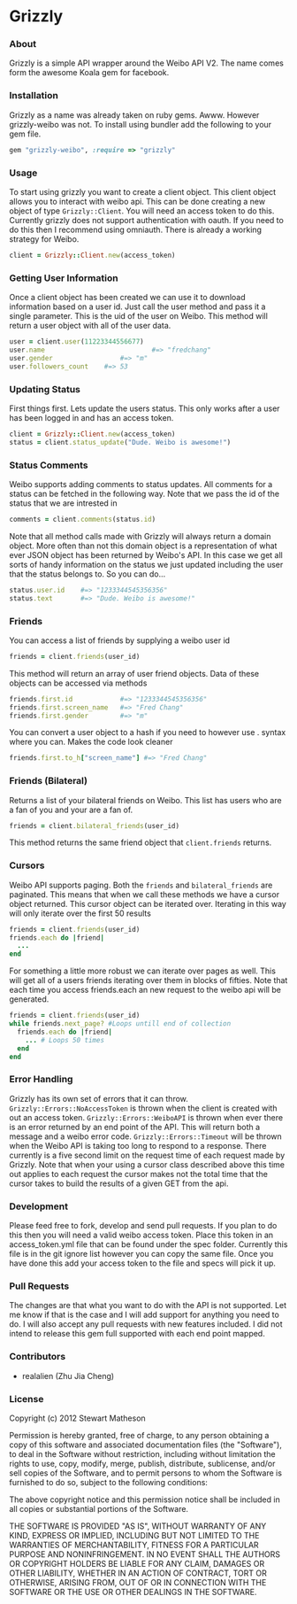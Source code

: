 Grizzly
===================

### About
Grizzly is a simple API wrapper around the Weibo API V2. The name comes form the awesome Koala gem for facebook.

### Installation
Grizzly as a name was already taken on ruby gems. Awww. However grizzly-weibo was not. To install using bundler
add the following to your gem file.

```ruby
gem "grizzly-weibo", :require => "grizzly"
```

### Usage
To start using grizzly you want to create a client object. This client object allows you to interact with weibo api.
This can be done creating a new object of type ```Grizzly::Client```. You will need an access token 
to do this. Currently grizzly does not support authentication with oauth. If you need to do this then I recommend
using omniauth. There is already a working strategy for Weibo.

```ruby 
client = Grizzly::Client.new(access_token)
```

### Getting User Information
Once a client object has been created we can use it to download information based on a user id. Just call the user
method and pass it a single parameter. This is the uid of the user on Weibo. This method will return a user object
with all of the user data.
```ruby
user = client.user(11223344556677)
user.name							#=> "fredchang"
user.gender				  	#=> "m"
user.followers_count	#=> 53

```

### Updating Status
First things first. Lets update the users status. This only works after a user has been logged in and has an access token.

```ruby
client = Grizzly::Client.new(access_token)
status = client.status_update("Dude. Weibo is awesome!")
```

### Status Comments
Weibo supports adding comments to status updates. All comments for a status can be fetched in the following way. 
Note that we pass the id of the status that we are intrested in
```ruby 
comments = client.comments(status.id)
```

Note that all method calls made with Grizzly will always return a domain object. More often than not this domain object
is a representation of what ever JSON object has been returned by Weibo's API. In this case we get all sorts of handy
information on the status we just updated including the user that the status belongs to. So you can do...

```ruby
status.user.id    #=> "1233344545356356"
status.text       #=> "Dude. Weibo is awesome!"
```


### Friends
You can access a list of friends by supplying a weibo user id

```ruby
friends = client.friends(user_id)
```

This method will return an array of user friend objects. Data of these objects can be accessed via methods

```ruby
friends.first.id            #=> "1233344545356356"
friends.first.screen_name   #=> "Fred Chang"
friends.first.gender        #=> "m"
```

You can convert a user object to a hash if you need to however use . syntax where you can. Makes the code look cleaner

```ruby
friends.first.to_h["screen_name"] #=> "Fred Chang"
```

### Friends (Bilateral) 
Returns a list of your bilateral friends on Weibo. This list has users who are a fan of you and your are a fan of.

```ruby
friends = client.bilateral_friends(user_id)
```

This method returns the same friend object that ```client.friends``` returns.

### Cursors
Weibo API supports paging. Both the ```friends``` and ```bilateral_friends``` are paginated. This means that when we
call these methods we have a cursor object returned. This cursor object can be iterated over. Iterating in this way will
only iterate over the first 50 results

```ruby
friends = client.friends(user_id)
friends.each do |friend|
  ...
end
```

For something a little more robust we can iterate over pages as well. This will get all of a users friends iterating
over them in blocks of fifties. Note that each time you access friends.each an new request to the weibo api will be
generated.

```ruby
friends = client.friends(user_id)
while friends.next_page? #Loops untill end of collection
  friends.each do |friend|
    ... # Loops 50 times
  end
end
```

### Error Handling
Grizzly has its own set of errors that it can throw. ```Grizzly::Errors::NoAccessToken``` is thrown when the client is created with out an access token. ```Grizzly::Errors::WeiboAPI``` is thrown when ever there is an error returned by an end point of the API. This will return both a message and a weibo error code. ```Grizzly::Errors::Timeout``` will be thrown when the Weibo API is taking too long to respond to a response. There currently is a five second limit on the request time of each request made by Grizzly. Note that when your using a cursor class described above this time out applies to each request the cursor makes not the total time that the cursor takes to build the results of a given GET from the api.

### Development
Please feed free to fork, develop and send pull requests. If you plan to do this then you will need a valid weibo access token. Place this token in an access_token.yml file that can be found under the spec folder. Currently this file is in the git ignore list however you can copy the same file. Once you have done this add your access token to the file and specs will pick it up.

### Pull Requests
The changes are that what you want to do with the API is not supported. Let me know if that is the case and I will add support for anything you need to do. I will also accept any pull requests with new features included. I did not intend to release this gem full supported with each end point mapped.

### Contributors
 * realalien (Zhu Jia Cheng)

### License
Copyright (c) 2012 Stewart Matheson

Permission is hereby granted, free of charge, to any person obtaining a copy of this software and associated documentation files (the "Software"), to deal in the Software without restriction, including without limitation the rights to use, copy, modify, merge, publish, distribute, sublicense, and/or sell copies of the Software, and to permit persons to whom the Software is furnished to do so, subject to the following conditions:

The above copyright notice and this permission notice shall be included in all copies or substantial portions of the Software.

THE SOFTWARE IS PROVIDED "AS IS", WITHOUT WARRANTY OF ANY KIND, EXPRESS OR IMPLIED, INCLUDING BUT NOT LIMITED TO THE WARRANTIES OF MERCHANTABILITY, FITNESS FOR A PARTICULAR PURPOSE AND NONINFRINGEMENT. IN NO EVENT SHALL THE AUTHORS OR COPYRIGHT HOLDERS BE LIABLE FOR ANY CLAIM, DAMAGES OR OTHER LIABILITY, WHETHER IN AN ACTION OF CONTRACT, TORT OR OTHERWISE, ARISING FROM, OUT OF OR IN CONNECTION WITH THE SOFTWARE OR THE USE OR OTHER DEALINGS IN THE SOFTWARE.
